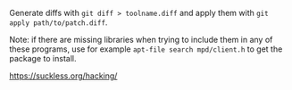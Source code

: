 Generate diffs with `git diff > toolname.diff` and apply them with `git apply path/to/patch.diff`.

Note: if there are missing libraries when trying to include them in any of these
programs, use for example `apt-file search mpd/client.h` to get the package to install.

https://suckless.org/hacking/
